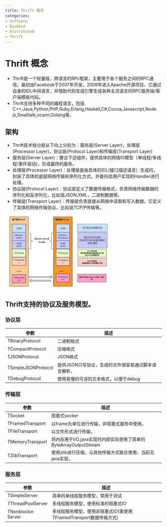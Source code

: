 ```yaml
---
title: Thrift 概念
categories:
- Software
- BackEnd
- Distributed
- Thrift
---
```

# Thrift 概念

- Thrift是一个轻量级，跨语言的RPc框架，主要用于各个服务之间的RPC通信，最初由Facebook于2007年开发，2008年进入Apache开源项目，它通过自身的IDL中间语言，并借助代码生成引擎生成各种主流语言的RPC服务端/客户端模板代码。
- Thrift支持多种不同的编程语言，包括C++,Java,Python,PHP,Ruby,Erlang,Haskell,C#,Cocoa,Javascript,Node js,Smalltalk,ocaml,Golang等。

## 架构

- Thrift技术栈分层从下向上分别为：服务层(Server Layer)，处理层(Processor Layer)，协议层(Protocol Layer)和传输层(Transport Layer)
- 服务层(Server Layer)：整合下述组件，提供具体的网络IO模型（单线程/多线程/事件驱动)，形成最终的服务。
- 处理层(Processor Layer)：处理层是由具体的IDL(接口描述语言）生成的，封装了具体的底层网络传输和序列化方式，并委托给用户实现的Handler进行处理。
- 协议层(Protocol Layer)：协议层定义了数据传输格式，负责网络传输数据的序列化和反序列化，比如说JSON,XML，二进制数据等。
- 传输层(Transport Layer)：传输层负责直接从网络中读取和写入数据，它定义了具体的网络传输协议，比如说TCP/P传输等。

<img src="https://raw.githubusercontent.com/LuShan123888/Files/main/Pictures/image-20220526204050741.png" alt="image-20220526204050741" style="zoom: 33%;" />

Thrift⽀持的协议及服务模型。
--------------------------------------------------------
### 协议层

| 参数                | 描述                                                 |
| ------------------- | ---------------------------------------------------- |
| TBinaryProtocol     | 二进制格式                                           |
| TCompactProtocol    | 压缩格式                                             |
| TJSONProtocol       | JSON格式                                             |
| TSimpleJSONProtocol | 提供JSON只写协议，生成的文件很容易通过脚本语言解析，|
| TDebugProtocol      | 使用易懂的可读的文本格式，以便于debug                |

### 传输层

| 参数             | 描述                                                         |
| ---------------- | ------------------------------------------------------------ |
| TSocket          | 阻塞式socker                                                 |
| TFramedTransport | 以frame为单位进行传输，非阻塞式服务中使用，                    |
| TFileTransport   | 以文件形式进行传输，                                          |
| TMemoryTransport | 将内存⽤于I/O,java实现时内部实际使⽤了简单的ByteArrayOutputStream |
| TZlibTransport   | 使⽤zlib进⾏压缩，与其他传输⽅式联合使⽤，当前⽆java实现，      |

### 服务层

| 参数               | 描述                                                         |
| ------------------ | ------------------------------------------------------------ |
| TSimpleServer      | 简单的单线程服务模型，常用于测试                              |
| TThreadPoolServer  | 多线程服务模型，使用标准的阻塞式IO                            |
| TNonblockin Server | 多线程服务模型，使用非阻塞式IO(需使用TFramedTransport数据传输方式) |

